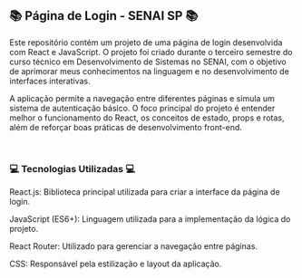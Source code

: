 ## 📚 Página de Login - SENAI SP 📚

Este repositório contém um projeto de uma página de login desenvolvida com React e JavaScript. O projeto foi criado durante o terceiro semestre do curso técnico em Desenvolvimento de Sistemas no SENAI, com o objetivo de aprimorar meus conhecimentos na linguagem e no desenvolvimento de interfaces interativas.

A aplicação permite a navegação entre diferentes páginas e simula um sistema de autenticação básico. O foco principal do projeto é entender melhor o funcionamento do React, os conceitos de estado, props e rotas, além de reforçar boas práticas de desenvolvimento front-end.

<br> 

### 💻 Tecnologias Utilizadas 💻

React.js: Biblioteca principal utilizada para criar a interface da página de login.

JavaScript (ES6+): Linguagem utilizada para a implementação da lógica do projeto.

React Router: Utilizado para gerenciar a navegação entre páginas.

CSS: Responsável pela estilização e layout da aplicação.

